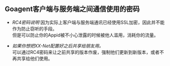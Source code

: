 ## Goagent客户端与服务端之间通信使用的密码
+ _RC4密码说明_
  因为实际上客户端与服务端通讯已经使用SSL加密，因此并不能作为防止窃听的手段。  
  但是可以防止你的Appid被不小心泄露的时候被他人滥用，消耗你的流量。

+ _如果你想把XX-Net配置好之后共享给朋友用。_  
  可以通过RC4密码来让之前共享的版本作废，强制他们更新到新版本，或者不再共享给他们使用。
